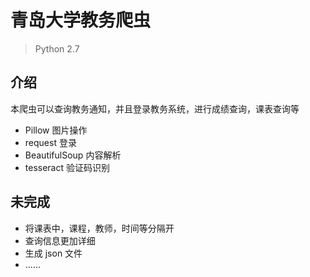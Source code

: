 # 青岛大学教务爬虫
> Python 2.7

## 介绍
本爬虫可以查询教务通知，并且登录教务系统，进行成绩查询，课表查询等

- Pillow 图片操作
- request 登录
- BeautifulSoup 内容解析
- tesseract 验证码识别

## 未完成
- 将课表中，课程，教师，时间等分隔开
- 查询信息更加详细
- 生成 json 文件
- ......
